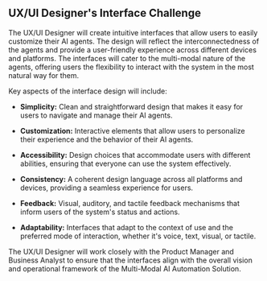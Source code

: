 ## UX/UI Designer's Interface Challenge

The UX/UI Designer will create intuitive interfaces that allow users to easily customize their AI agents. The design will reflect the interconnectedness of the agents and provide a user-friendly experience across different devices and platforms. The interfaces will cater to the multi-modal nature of the agents, offering users the flexibility to interact with the system in the most natural way for them.

Key aspects of the interface design will include:

- **Simplicity:** Clean and straightforward design that makes it easy for users to navigate and manage their AI agents.

- **Customization:** Interactive elements that allow users to personalize their experience and the behavior of their AI agents.

- **Accessibility:** Design choices that accommodate users with different abilities, ensuring that everyone can use the system effectively.

- **Consistency:** A coherent design language across all platforms and devices, providing a seamless experience for users.

- **Feedback:** Visual, auditory, and tactile feedback mechanisms that inform users of the system's status and actions.

- **Adaptability:** Interfaces that adapt to the context of use and the preferred mode of interaction, whether it's voice, text, visual, or tactile.

The UX/UI Designer will work closely with the Product Manager and Business Analyst to ensure that the interfaces align with the overall vision and operational framework of the Multi-Modal AI Automation Solution.